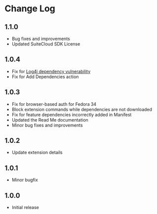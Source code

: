 # Change Log

## 1.1.0

- Bug fixes and improvements
- Updated SuiteCloud SDK License

## 1.0.4

- Fix for [Log4j dependency vulnerability](https://www.oracle.com/security-alerts/alert-cve-2021-44228.html)
- Fix for Add Dependencies action

## 1.0.3

- Fix for browser-based auth for Fedora 34
- Block extension commands while dependencies are not downloaded
- Fix for feature dependencies incorrectly added in Manifest
- Updated the Read Me documentation
- Minor bug fixes and improvements

## 1.0.2

- Update extension details

## 1.0.1

- Minor bugfix

## 1.0.0

- Initial release
